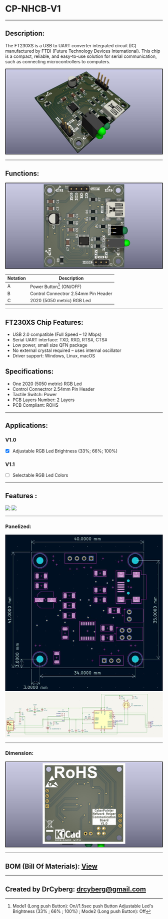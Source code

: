 # CP-NHCB-V1

---

## Description:

The FT230XS is a USB to UART converter integrated circuit (IC) manufactured by FTDI (Future Technology Devices International). This chip is a compact, reliable, and easy-to-use solution for serial communication, such as connecting microcontrollers to computers.

![](/img/1.jpg)

---

## Functions:

![](/img/2.jpg)

| Notation | Description                                 |
| -------- | ------------------------------------------- |
| A        | Power Button[^1] (ON/OFF)                   |
| B        | Control Connectror 2.54mm Pin Header        |
| C        | 2020 (5050 metric) RGB Led                  |

[^1]: Mode1 (Long push Button): On//1.5sec push Button Adjustable Led's Brightness (33% ; 66% ; 100%) ; Mode2 (Long push Button): Off

---

## FT230XS Chip Features:

- USB 2.0 compatible (Full Speed – 12 Mbps)
- Serial UART interface: TXD, RXD, RTS#, CTS#
- Low power, small size QFN package
- No external crystal required – uses internal oscillator
- Driver support: Windows, Linux, macOS

## Specifications:

- One 2020 (5050 metric) RGB Led
- Control Connectror 2.54mm Pin Header
- Tactile Switch: Power
- PCB Layers Number: 2 Layers
- PCB Compliant: ROHS

---

## Applications:

### V1.0
- [x] Adjustable RGB Led Brightness (33%; 66%; 100%)

### V1.1
- [ ] Selectable RGB Led Colors

---

## Features :

![](/img/front.jpg)
![](/img/back.jpg)

---

### Panelized:

![](/img/4.jpg)
![](/img/5.jpg)

---

### Dimension:

![](/img/3.jpg)

---

## BOM (Bill Of Materials): [View](https://htmlpreview.github.io/?https://github.com/drcyberg/Leder_Station_Lamp_V1/blob/main/bom/l_s_l_b.html "View")

---

## Created by DrCyberg: [drcyberg@gmail.com](mailto:drcyberg@gmail.com)
